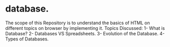 # database.
The scope of this Repository is to understand the basics of HTML on different topics on browser by implementing it.
Topics Discussed:
1- What is Database?
2- Databases VS Spreadsheets.
3- Evolution of the Database.
4- Types of Databases.
